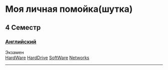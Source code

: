 # Моя личная помойка(шутка)
## 4 Семестр
### [Английский](https://github.com/l1ratch/WC_BISO/tree/main/4_sem/English)
Экзамен<br>
[HardWare](https://github.com/l1ratch/WC_BISO/blob/main/4_sem/English/Exams/By_Tems/1.HardWare.md)
[HardDrive](https://github.com/l1ratch/WC_BISO/blob/main/4_sem/English/Exams/By_Tems/2.HardDrive.md)
[SoftWare](https://github.com/l1ratch/WC_BISO/blob/main/4_sem/English/Exams/By_Tems/3.SoftWare.md)
[Networks](https://github.com/l1ratch/WC_BISO/blob/main/4_sem/English/Exams/By_Tems/4.Networks.md)
<hr>